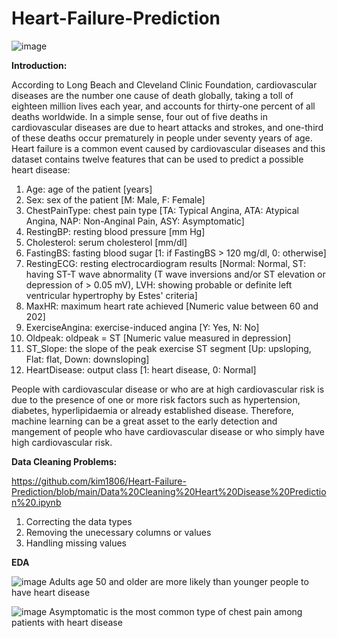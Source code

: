 # Heart-Failure-Prediction
![image](https://user-images.githubusercontent.com/91767251/159140224-94d1219c-01ed-470a-8516-8e41b12aa7f9.png)

**Introduction:** 

According to Long Beach and Cleveland Clinic Foundation, cardiovascular diseases are the number one cause of death globally, taking a toll of eighteen million lives each year, and accounts for thirty-one percent of all deaths worldwide. In a simple sense, four out of five deaths in cardiovascular diseases are due to heart attacks and strokes, and one-third of these deaths occur prematurely in people under seventy years of age. Heart failure is a common event caused by cardiovascular diseases and this dataset contains twelve features that can be used to predict a possible heart disease:
  1. Age: age of the patient [years]
  2. Sex: sex of the patient [M: Male, F: Female]
  3. ChestPainType: chest pain type [TA: Typical Angina, ATA: Atypical Angina, NAP: Non-Anginal Pain, ASY: Asymptomatic]
  4. RestingBP: resting blood pressure [mm Hg]
  5. Cholesterol: serum cholesterol [mm/dl]
  6. FastingBS: fasting blood sugar [1: if FastingBS > 120 mg/dl, 0: otherwise]
  7. RestingECG: resting electrocardiogram results [Normal: Normal, ST: having ST-T wave abnormality (T wave inversions and/or ST elevation or depression of > 0.05 mV), LVH: showing probable or definite left ventricular hypertrophy by Estes' criteria]
  8. MaxHR: maximum heart rate achieved [Numeric value between 60 and 202]
  9. ExerciseAngina: exercise-induced angina [Y: Yes, N: No]
  10. Oldpeak: oldpeak = ST [Numeric value measured in depression]
  11. ST_Slope: the slope of the peak exercise ST segment [Up: upsloping, Flat: flat, Down: downsloping]
  12. HeartDisease: output class [1: heart disease, 0: Normal]

People with cardiovascular disease or who are at high cardiovascular risk is due to the presence of one or more risk factors such as hypertension, diabetes, hyperlipidaemia or already established disease. Therefore, machine learning can be a great asset to the early detection and mangement of people who have cardiovascular disease or who simply have high cardiovascular risk.

**Data Cleaning Problems:**

https://github.com/kim1806/Heart-Failure-Prediction/blob/main/Data%20Cleaning%20Heart%20Disease%20Prediction%20.ipynb

  1. Correcting the data types
  2. Removing the unecessary columns or values
  3. Handling missing values

**EDA**

![image](https://user-images.githubusercontent.com/91767251/159147825-87eabf42-ccbd-4355-844c-eb52f59d9ab2.png)
Adults age 50 and older are more likely than younger people to have heart disease

![image](https://user-images.githubusercontent.com/91767251/159147839-1a675b40-3889-4f1f-80e2-57739a8c3010.png)
Asymptomatic is the most common type of chest pain among patients with heart disease 






